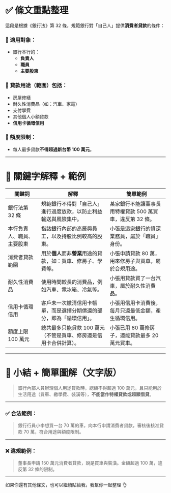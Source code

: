 # ✅ 條文重點整理

這段是根據《銀行法》第 32 條，規範銀行對「自己人」提供**消費者貸款**的條件：

### 📌 適用對象：
- 銀行本行的：
  - **負責人**
  - **職員**
  - **主要股東**

### 📌 貸款用途（範圍）包括：
- 房屋修繕
- 耐久性消費品（如：汽車、家電）
- 支付學費
- 其他個人小額貸款
- **信用卡循環信用**

### 📌 額度限制：
- 每人最多貸款**不得超過新台幣 100 萬元**。

---

# 🔑 關鍵字解釋 + 範例

| 關鍵詞 | 解釋 | 簡單範例 |
|--------|------|-----------|
| 銀行法第 32 條 | 規範銀行不得對「自己人」進行過度放款，以防止利益輸送與風險集中。 | 某家銀行不能讓董事長用特權貸款 500 萬買車，違反第 32 條。 |
| 本行負責人、職員、主要股東 | 指該銀行內部的高層與員工，以及持股比例較高的股東。 | 小張是這家銀行的資深業務員，屬於「職員」身份。 |
| 消費者貸款範圍 | 用於**個人**而非**營業**用途的貸款，如：買車、修房子、學費等。 | 小張申請貸款 80 萬，用來修房子與買車，屬於合規用途。 |
| 耐久性消費品 | 使用時間較長的消費品，例如汽車、電冰箱、冷氣等。 | 小張用貸款買了一台汽車，屬於耐久性消費品。 |
| 信用卡循環信用 | 客戶未一次繳清信用卡帳單，而是選擇分期償還的部分，即為「循環信用」。 | 小張用信用卡消費後，每月只還最低金額，產生循環信用。 |
| 額度上限 100 萬元 | 總共最多只能貸款 100 萬元（不管是買車、修房還是信用卡合併計算）。 | 小張已用 80 萬修房子，還能貸款最多 20 萬元買車。 |

---

# 🧠 小結 + 簡單圖解（文字版）

> 銀行內部人員辦理個人用途貸款時，總額不得超過 100 萬元，且只能用於生活用途（買車、繳學費、裝潢等），**不能當作特權貸款或超額借貸**。

---

### ✅ 合法範例：
> 銀行行員小李想買一台 70 萬的車，向本行申請消費者貸款，審核後核准貸款 70 萬，符合用途與額度限制。

---

### ❌ 違規範例：
> 董事長申請 150 萬元消費者貸款，說是買車與裝潢。金額超過 100 萬，違反第 32 條的限制。

---

如果你還有其他條文，也可以繼續貼給我，我幫你一起整理 👌